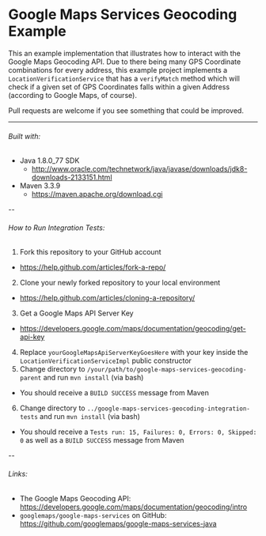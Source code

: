 # Google Maps Services Geocoding Example

This an example implementation that illustrates how to interact with the Google Maps Geocoding API.
Due to there being many GPS Coordinate combinations for every address, this example project implements a `LocationVerificationService` that has a `verifyMatch` method which will check if a given set of GPS Coordinates falls within a given Address (according to Google Maps, of course).

Pull requests are welcome if you see something that could be improved.

---

###### Built with:
* Java 1.8.0_77 SDK
  * http://www.oracle.com/technetwork/java/javase/downloads/jdk8-downloads-2133151.html
* Maven 3.3.9
  * https://maven.apache.org/download.cgi

--

###### How to Run Integration Tests:
1. Fork this repository to your GitHub account
  * https://help.github.com/articles/fork-a-repo/
2. Clone your newly forked repository to your local environment
  * https://help.github.com/articles/cloning-a-repository/
3. Get a Google Maps API Server Key
  * https://developers.google.com/maps/documentation/geocoding/get-api-key
4. Replace `yourGoogleMapsApiServerKeyGoesHere` with your key inside the `LocationVerificationServiceImpl` public constructor
5. Change directory to `/your/path/to/google-maps-services-geocoding-parent` and run `mvn install` (via bash)
  * You should receive a `BUILD SUCCESS` message from Maven
6. Change directory to `../google-maps-services-geocoding-integration-tests` and run `mvn install` (via bash)
  * You should receive a `Tests run: 15, Failures: 0, Errors: 0, Skipped: 0` as well as a `BUILD SUCCESS` message from Maven 

--

###### Links:
* The Google Maps Geocoding API: https://developers.google.com/maps/documentation/geocoding/intro
* `googlemaps/google-maps-services` on GitHub: https://github.com/googlemaps/google-maps-services-java
